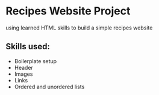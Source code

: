 <h1>Recipes Website Project</h1>
<p>
using learned HTML skills to build a simple recipes website
<p>
  <h2>
  Skills used:
  </h2>
  <ul>
    <li> Boilerplate setup </li>
    <li> Header </li>
    <li> Images </li>
    <li> Links </li>
    <li> Ordered and unordered lists </li>
  </ul>
